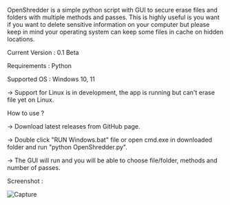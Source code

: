 OpenShredder is a simple python script with GUI to secure erase files and folders with multiple methods and passes.
This is highly useful is you want if you want to delete sensitive information on your computer but please keep in mind your operating system can keep some files in cache on hidden locations.

Current Version : 0.1 Beta

Requirements : Python

Supported OS : Windows 10, 11

-> Support for Linux is in development, the app is running but can't erase file yet on Linux.


How to use ?

-> Download latest releases from GitHub page.

-> Double click "RUN Windows.bat" file or open cmd.exe in downloaded folder and run "python OpenShredder.py".

-> The GUI will run and you will be able to choose file/folder, methods and number of passes.

Screenshot :

![Capture](https://github.com/user-attachments/assets/bc13df29-8f61-4330-94f7-1830555af189)

